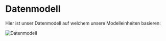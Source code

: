 # Datenmodell

Hier ist unser Datenmodell auf welchem unsere Modelleinheiten basieren:

![Datenmodell](C:\Users\janbu\Desktop\webapp\docs\Datenmodell.jpg)